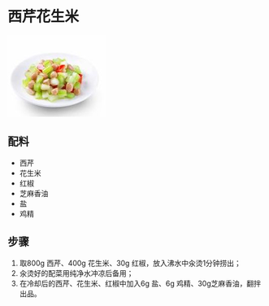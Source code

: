 # 西芹花生米

![西芹花生米](../images/西芹花生米.jpg)


## 配料

- 西芹
- 花生米
- 红椒
- 芝麻香油
- 盐
- 鸡精

## 步骤

1. 取800g 西芹、400g 花生米、30g 红椒，放入沸水中汆烫1分钟捞出；
2. 汆烫好的配菜用纯净水冲凉后备用；
3. 在冷却后的西芹、花生米、红椒中加入6g 盐、6g 鸡精、30g芝麻香油，翻拌出品。
